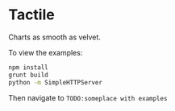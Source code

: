 # Tactile 

Charts as smooth as velvet. 

To view the examples:
``` bash
npm install
grunt build
python -m SimpleHTTPServer
```

Then navigate to `TODO:someplace with examples`
